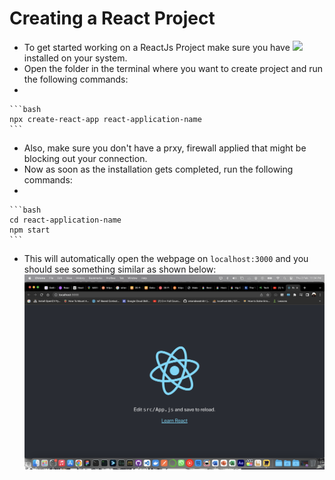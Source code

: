 # Creating a React Project

- To get started working on a ReactJs Project make sure you have <a href="https://nodejs.org/en/download/"><img src ="https://img.shields.io/badge/NodeJs-339933?style=plastic&logo=nodejs&logoColor=white"/></a> installed on your system.
- Open the folder in the terminal where you want to create project and run the following commands:
-

    ```bash
    npx create-react-app react-application-name
    ```

- Also, make sure you don't have a prxy, firewall applied that might be blocking out your connection.
- Now as soon as the installation gets completed, run the following commands:
-

    ```bash
    cd react-application-name
    npm start
    ```

- This will automatically open the webpage on `localhost:3000` and you should see something similar as shown below:
![](imgs/Screenshot%202023-02-02%20at%2011.34.11%20PM.png)